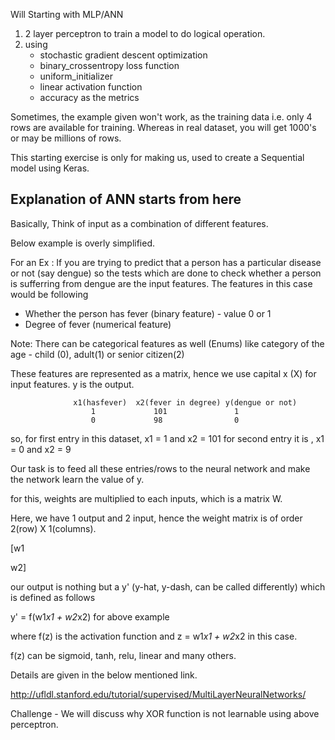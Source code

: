 Will Starting with MLP/ANN
1) 2 layer perceptron to train a model to do logical operation.
2) using 
   - stochastic gradient descent optimization
   - binary_crossentropy loss function
   - uniform_initializer
   - linear activation function
   - accuracy as the metrics

Sometimes, the example given won't work, as the training data i.e. only 4 rows are available for training. Whereas in real dataset, you will get 1000's or may be millions of rows.

This starting exercise is only for making us, used to create a Sequential model using Keras.

Explanation of ANN starts from here
-----------------------------------

Basically, Think of input as a combination of different features.

Below example is overly simplified.

For an Ex : If you are trying to predict that a person has a particular disease or not (say dengue)
      so the tests which are done to check whether a person is sufferring from dengue are the
      input features. The features in this case would be following
   - Whether the person has fever (binary feature) - value 0 or 1
   - Degree of fever (numerical feature)
  
   Note: There can be categorical features as well (Enums) like category of the age - child (0), adult(1) or senior citizen(2) 
            
   These features are represented as a matrix, hence we use capital x (X) for input features.
   y is the output.

                  x1(hasfever)  x2(fever in degree) y(dengue or not)
                      1             101               1
                      0             98                0

   so, for first entry in this dataset, x1 = 1 and x2 = 101
       for second entry it is , x1 = 0 and x2 = 9
                
Our task is to feed all these entries/rows to the neural network and make the network learn the value of y.

for this, weights are multiplied to each inputs, which is a matrix W.

Here, we have 1 output and 2 input, hence the weight matrix is of order 2(row) X 1(columns).

[w1

 w2]

our output is nothing but a y' (y-hat, y-dash, can be called differently) which is defined as follows

   y' = f(w1*x1 + w2*x2) for above example
   
  where f(z) is the activation function and z = w1*x1 + w2*x2 in this case.
  
  f(z) can be sigmoid, tanh, relu, linear and many others.
  
Details are given in the below mentioned link.
  
http://ufldl.stanford.edu/tutorial/supervised/MultiLayerNeuralNetworks/
  
Challenge - We will discuss why XOR function is not learnable using above perceptron.
